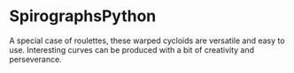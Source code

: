 # SpirographsPython
A special case of roulettes, these warped cycloids are versatile and easy to use. Interesting curves can be produced with a bit of creativity and perseverance.
